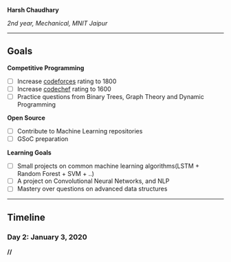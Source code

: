 **Harsh Chaudhary**

*2nd year, Mechanical, MNIT Jaipur*

---

## Goals

**Competitive Programming**
- [ ] Increase [codeforces](https://www.codeforces.com/profile/yourusername) rating to 1800
- [ ] Increase [codechef](https://www.codechef.com/users/yourusername) rating to 1600
- [ ] Practice questions from Binary Trees, Graph Theory and Dynamic Programming

**Open Source**
- [ ] Contribute to Machine Learning repositories
- [ ] GSoC preparation

**Learning Goals**
- [ ] Small projects on common machine learning algorithms(LSTM + Random Forest + SVM + ..)
- [ ] A project on Convolutional Neural Networks, and NLP
- [ ] Mastery over questions on advanced data structures

---


## Timeline

### Day 2: January 3, 2020
**//**



